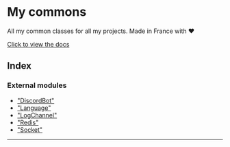 
My commons
==========

All my common classes for all my projects. Made in France with ❤

[Click to view the docs](https://github.com/Maxime6678/commons/blob/master/doc/README.md)

## Index

### External modules

* ["DiscordBot"](modules/_discordbot_.md)
* ["Language"](modules/_language_.md)
* ["LogChannel"](modules/_logchannel_.md)
* ["Redis"](modules/_redis_.md)
* ["Socket"](modules/_socket_.md)

---

